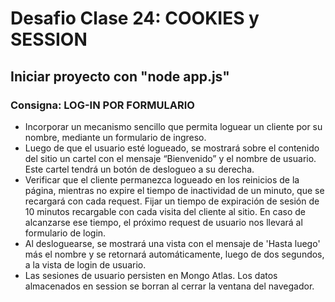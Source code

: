 # Desafio Clase 24: COOKIES y SESSION

## Iniciar proyecto con "node app.js"

### Consigna: LOG-IN POR FORMULARIO

<ul>
    <li>Incorporar un mecanismo sencillo que permita loguear un cliente por su nombre, mediante un formulario de ingreso.</li>
    <li>Luego de que el usuario esté logueado, se mostrará sobre el contenido del sitio un cartel con el mensaje “Bienvenido” y el nombre de usuario. Este cartel tendrá un botón de deslogueo a su derecha.</li>
    <li>Verificar que el cliente permanezca logueado en los reinicios de la página, mientras no expire el tiempo de inactividad de un minuto, que se recargará con cada request. Fijar un tiempo de expiración de sesión de 10 minutos recargable con cada visita del cliente al sitio. En caso de alcanzarse ese tiempo, el próximo request de usuario nos llevará al formulario de login. </li>
    <li>Al desloguearse, se mostrará una vista con el mensaje de 'Hasta luego' más el nombre y se retornará automáticamente, luego de dos segundos, a la vista de login de usuario.</li>
    <li>Las sesiones de usuario persisten en Mongo Atlas. Los datos almacenados en session se borran al cerrar la ventana del navegador.</li>
</ul>
